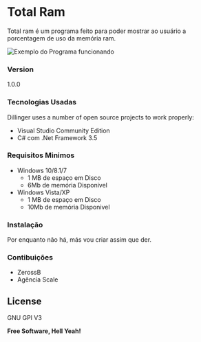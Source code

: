 # Total Ram

Total ram é um programa feito para poder mostrar ao usuário a porcentagem de uso da memória ram.

![Exemplo do Programa funcionando][Example]

### Version
1.0.0

### Tecnologias Usadas

Dillinger uses a number of open source projects to work properly:

 - Visual Studio Community Edition
 - C# com .Net Framework 3.5

### Requisitos Minimos
  - Windows 10/8.1/7
    * 1 MB de espaço em Disco
    * 6Mb de memória Disponivel 
  - Windows Vista/XP
    * 1 MB de espaço em Disco
    * 10Mb de memória Disponivel
### Instalação

Por enquanto não há, más vou criar assim que der.

### Contibuições

 - ZerossB
 - Agência Scale

License
----

GNU GPl V3

**Free Software, Hell Yeah!**

[Example]:https://github.com/zerossB/TotalRam/blob/master/Images/TotalRAM-screen.png?raw=true
